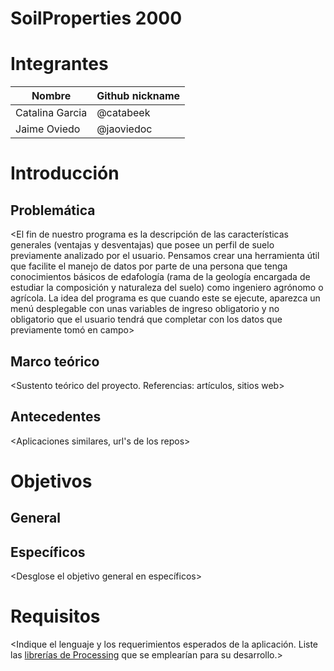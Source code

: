 ﻿

# SoilProperties 2000

# Integrantes

<Complete la siguiente tabla>

| Nombre | Github nickname |
|--------|-----------------|
|Catalina Garcia|@catabeek|
|Jaime Oviedo|@jaoviedoc|

# Introducción

## Problemática

<El fin de nuestro programa es la descripción de las características generales (ventajas y desventajas) que
posee un perfil de suelo previamente analizado por el usuario. Pensamos crear una herramienta útil que
facilite el manejo de datos por parte de una persona que tenga conocimientos básicos de edafología (rama de
la geología encargada de estudiar la composición y naturaleza del suelo) como ingeniero agrónomo o
agrícola. La idea del programa es que cuando este se ejecute, aparezca un menú desplegable con unas
variables de ingreso obligatorio y no obligatorio que el usuario tendrá que completar con los datos que
previamente tomó en campo>

## Marco teórico

<Sustento teórico del proyecto. Referencias: artículos, sitios web>

## Antecedentes

<Aplicaciones similares, url's de los repos>

# Objetivos

## General

<Enmarque el proyecto en un objetivo global>

## Específicos

<Desglose el objetivo general en específicos>

# Requisitos

<Indique el lenguaje y los requerimientos esperados de la aplicación. Liste las [librerías de Processing](https://processing.org/reference/libraries/) que se emplearían para su desarrollo.>